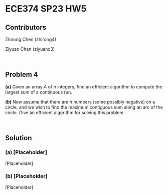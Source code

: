 # ECE374 SP23 HW5

## Contributors

Zhirong Chen (zhirong4)

Ziyuan Chen (ziyuanc3)

<br>

## Problem 4

**(a)** Given an array $A$ of $n$ integers, find an efficient algorithm to compute the largest sum of a continuous run.

**(b)** Now assume that there are $n$ numbers (some possibly negative) on a circle, and we wish to find the maximum contiguous sum along an arc of the circle. Give an efficient algorithm for solving this problem.

<br>

## Solution

### **(a)** [Placeholder]

[Placeholder]

### **(b)** [Placeholder]

[Placeholder]
